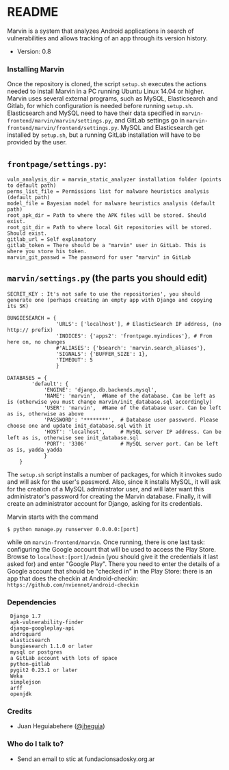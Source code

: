 # README #

Marvin is a system that analyzes Android applications in search of vulnerabilities and allows 
tracking of an app through its version history.

* Version: 0.8

### Installing Marvin ###

Once the repository is cloned, the script `setup.sh` executes the actions needed to install Marvin in a PC running Ubuntu Linux 14.04 or higher. 
Marvin uses several external programs, such as MySQL, Elasticsearch and Gitlab, for which configuration is needed before running `setup.sh`.
Elasticsearch and MySQL need to have their data specified in `marvin-frontend/marvin/marvin/settings.py`, and GitLab settings 
go in `marvin-frontend/marvin/frontend/settings.py`. MySQL and Elasticsearch get installed by `setup.sh`, but a running GitLab installation
will have to be provided by the user.

`frontpage/settings.py`:
-----------------------
	vuln_analysis_dir = marvin_static_analyzer installation folder (points to default path)
	perms_list_file = Permissions list for malware heuristics analysis  (default path)
	model_file = Bayesian model for malware heuristics analysis (default path)
	root_apk_dir = Path to where the APK files will be stored. Should exist.
	root_git_dir = Path to where local Git repositories will be stored. Should exist.
	gitlab_url = Self explanatory
	gitlab_token = There should be a "marvin" user in GitLab. This is where you store his token.
	marvin_git_passwd = The password for user "marvin" in GitLab



`marvin/settings.py` (the parts you should edit)
-----------------------------------------------
	SECRET_KEY : It's not safe to use the repositories', you should generate one (perhaps creating an empty app with Django and copying its SK)
	
	BUNGIESEARCH = {
                	'URLS': ['localhost'], # ElasticSearch IP address, (no http:// prefix)
                	'INDICES': {'apps2': 'frontpage.myindices'}, # From here on, no changes
                	#'ALIASES': {'bsearch': 'marvin.search_aliases'},
                	'SIGNALS': {'BUFFER_SIZE': 1},
                	'TIMEOUT': 5
                	}

	DATABASES = {
    		'default': {
         		'ENGINE': 'django.db.backends.mysql',
         		'NAME': 'marvin',  #Name of the database. Can be left as is (otherwise you must change marvin/init_database.sql accordingly)
         		'USER': 'marvin',  #Name of the database user. Can be left as is, otherwise as above
         		'PASSWORD': '********',  # Database user password. Please choose one and update init_database.sql with it
         		'HOST': 'localhost',     # MySQL server IP address. Can be left as is, otherwise see init_database.sql
         		'PORT': '3306'           # MySQL server port. Can be left as is, yadda yadda
    			}
		}





The `setup.sh` script installs a number of packages, for which it invokes sudo and will ask for the user's password. 
Also, since it installs MySQL, it will ask for the creation of a MySQL administrator user, and will later want this 
administrator's password for creating the Marvin database. Finally, it will create an administrator account for Django,
asking for its credentials.

Marvin starts with the command

	$ python manage.py runserver 0.0.0.0:[port]

while on  `marvin-frontend/marvin`. Once running, there is one last task: configuring the Google account that will be used to 
access the Play Store. Browse to `localhost:[port]/admin` (you should give it the credentials it last asked for)
and enter "Google Play". There you need to enter the details of a Google account that should be "checked in" in the Play Store:
there is an app that does the checkin at 
Android-checkin: `https://github.com/nviennot/android-checkin`


### Dependencies ###
  	 Django 1.7
  	 apk-vulnerability-finder
 	 django-googleplay-api 
  	 androguard
  	 elasticsearch
  	 bungiesearch 1.1.0 or later
  	 mysql or postgres
  	 a GitLab account with lots of space
  	 python-gitlab 
  	 pygit2 0.23.1 or later
  	 Weka
  	 simplejson
  	 arff
  	 openjdk 


### Credits ###
  * Juan Heguiabehere ([@jheguia](www.twitter.com/jheguia))

### Who do I talk to? ###
 * Send an email to stic at fundacionsadosky.org.ar

